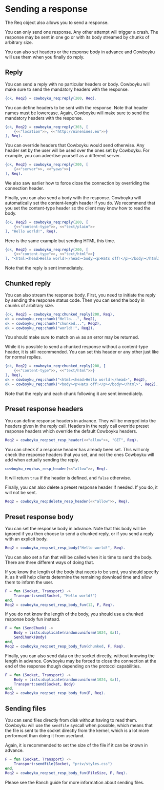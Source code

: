 Sending a response
==================

The Req object also allows you to send a response.

You can only send one response. Any other attempt will
trigger a crash. The response may be sent in one go or
with its body streamed by chunks of arbitrary size.

You can also set headers or the response body in advance
and Cowboyku will use them when you finally do reply.

Reply
-----

You can send a reply with no particular headers or body.
Cowboyku will make sure to send the mandatory headers with
the response.

``` erlang
{ok, Req2} = cowboyku_req:reply(200, Req).
```

You can define headers to be sent with the response. Note
that header names must be lowercase. Again, Cowboyku will
make sure to send the mandatory headers with the response.

``` erlang
{ok, Req2} = cowboyku_req:reply(303, [
    {<<"location">>, <<"http://ninenines.eu">>}
], Req).
```

You can override headers that Cowboyku would send otherwise.
Any header set by the user will be used over the ones set
by Cowboyku. For example, you can advertise yourself as a
different server.

``` erlang
{ok, Req2} = cowboyku_req:reply(200, [
    {<<"server">>, <<"yaws">>}
], Req).
```

We also saw earlier how to force close the connection by
overriding the connection header.

Finally, you can also send a body with the response. Cowboyku
will automatically set the content-length header if you do.
We recommend that you set the content-type header so the
client may know how to read the body.

``` erlang
{ok, Req2} = cowboyku_req:reply(200, [
    {<<"content-type">>, <<"text/plain">>
], "Hello world!", Req).
```

Here is the same example but sending HTML this time.

``` erlang
{ok, Req2} = cowboyku_req:reply(200, [
    {<<"content-type">>, <<"text/html">>}
], "<html><head>Hello world!</head><body><p>Hats off!</p></body></html>", Req).
```

Note that the reply is sent immediately.

Chunked reply
-------------

You can also stream the response body. First, you need to
initiate the reply by sending the response status code.
Then you can send the body in chunks of arbitrary size.

``` erlang
{ok, Req2} = cowboyku_req:chunked_reply(200, Req),
ok = cowboyku_req:chunk("Hello...", Req2),
ok = cowboyku_req:chunk("chunked...", Req2),
ok = cowboyku_req:chunk("world!!", Req2).
```

You should make sure to match on `ok` as an error may be
returned.

While it is possible to send a chunked response without
a content-type header, it is still recommended. You can
set this header or any other just like for normal replies.

``` erlang
{ok, Req2} = cowboyku_req:chunked_reply(200, [
    {<<"content-type">>, <<"text/html">>}
], Req),
ok = cowboyku_req:chunk("<html><head>Hello world!</head>", Req2),
ok = cowboyku_req:chunk("<body><p>Hats off!</p></body></html>", Req2).
```

Note that the reply and each chunk following it are sent
immediately.

Preset response headers
-----------------------

You can define response headers in advance. They will be
merged into the headers given in the reply call. Headers
in the reply call override preset response headers which
override the default Cowboyku headers.

``` erlang
Req2 = cowboyku_req:set_resp_header(<<"allow">>, "GET", Req).
```

You can check if a response header has already been set.
This will only check the response headers that you set,
and not the ones Cowboyku will add when actually sending
the reply.

``` erlang
cowboyku_req:has_resp_header(<<"allow">>, Req).
```

It will return `true` if the header is defined, and `false`
otherwise.

Finally, you can also delete a preset response header if
needed. If you do, it will not be sent.

``` erlang
Req2 = cowboyku_req:delete_resp_header(<<"allow">>, Req).
```

Preset response body
--------------------

You can set the response body in advance. Note that this
body will be ignored if you then choose to send a chunked
reply, or if you send a reply with an explicit body.

``` erlang
Req2 = cowboyku_req:set_resp_body("Hello world!", Req).
```

You can also set a fun that will be called when it is time
to send the body. There are three different ways of doing
that.

If you know the length of the body that needs to be sent,
you should specify it, as it will help clients determine
the remaining download time and allow them to inform the
user.

``` erlang
F = fun (Socket, Transport) ->
    Transport:send(Socket, "Hello world!")
end,
Req2 = cowboyku_req:set_resp_body_fun(12, F, Req).
```

If you do not know the length of the body, you should use
a chunked response body fun instead.

``` erlang
F = fun (SendChunk) ->
    Body = lists:duplicate(random:uniform(1024, $a)),
    SendChunk(Body)
end,
Req2 = cowboyku_req:set_resp_body_fun(chunked, F, Req).
```

Finally, you can also send data on the socket directly,
without knowing the length in advance. Cowboyku may be
forced to close the connection at the end of the response
though depending on the protocol capabilities.

``` erlang
F = fun (Socket, Transport) ->
    Body = lists:duplicate(random:uniform(1024, $a)),
    Transport:send(Socket, Body)
end,
Req2 = cowboyku_req:set_resp_body_fun(F, Req).
```

Sending files
-------------

You can send files directly from disk without having to
read them. Cowboyku will use the `sendfile` syscall when
possible, which means that the file is sent to the socket
directly from the kernel, which is a lot more performant
than doing it from userland.

Again, it is recommended to set the size of the file if it
can be known in advance.

``` erlang
F = fun (Socket, Transport) ->
    Transport:sendfile(Socket, "priv/styles.css")
end,
Req2 = cowboyku_req:set_resp_body_fun(FileSize, F, Req).
```

Please see the Ranch guide for more information about
sending files.
